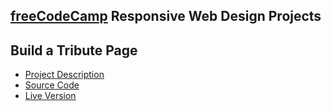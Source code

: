 ## [freeCodeCamp](https://www.freecodecamp.org/) Responsive Web Design Projects

## Build a Tribute Page
- [Project Description](https://www.freecodecamp.org/learn/responsive-web-design/responsive-web-design-projects/build-a-tribute-page)
- [Source Code](https://github.com/MihirMore/Fcc-Responsive-web-project/tree/main/tribute-page)
- [Live Version](https://mihirmore.github.io/Fcc-Responsive-web-project/tribute-page/)
